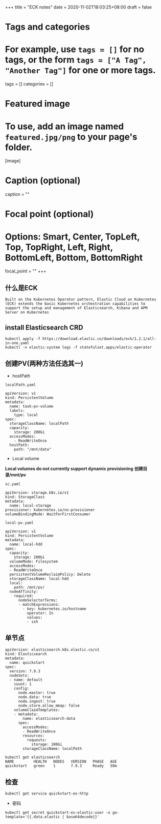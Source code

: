 +++
title = "ECK notes"
date = 2020-11-02T18:03:25+08:00
draft = false

# Tags and categories
# For example, use `tags = []` for no tags, or the form `tags = ["A Tag", "Another Tag"]` for one or more tags.
tags = []
categories = []

# Featured image
# To use, add an image named `featured.jpg/png` to your page's folder. 
[image]
  # Caption (optional)
  caption = ""

  # Focal point (optional)
  # Options: Smart, Center, TopLeft, Top, TopRight, Left, Right, BottomLeft, Bottom, BottomRight
  focal_point = ""
+++


## 什么是ECK

```
Built on the Kubernetes Operator pattern, Elastic Cloud on Kubernetes (ECK) extends the basic Kubernetes orchestration capabilities to support the setup and management of Elasticsearch, Kibana and APM Server on Kubernetes
```


## install Elasticsearch CRD

```
kubectl apply -f https://download.elastic.co/downloads/eck/1.2.1/all-in-one.yaml
kubectl -n elastic-system logs -f statefulset.apps/elastic-operator
```

## 创建PV(两种方法任选其一)


- hostPath

`localPath.yaml`

```
apiVersion: v1
kind: PersistentVolume
metadata:
  name: task-pv-volume
  labels:
    type: local
spec:
  storageClassName: localPath
  capacity:
    storage: 200Gi
  accessModes:
    - ReadWriteOnce
  hostPath:
    path: "/mnt/data"
```

- Local volume

**Local volumes do not currently support dynamic provisioning**
**创建目录/mnt/pv**

`sc.yaml`

```
apiVersion: storage.k8s.io/v1
kind: StorageClass
metadata:
  name: local-storage
provisioner: kubernetes.io/no-provisioner
volumeBindingMode: WaitForFirstConsumer
```

`local-pv.yaml`

```
apiVersion: v1
kind: PersistentVolume
metadata:
  name: local-hdd
spec:
  capacity:
    storage: 200Gi
  volumeMode: Filesystem
  accessModes:
  - ReadWriteOnce
  persistentVolumeReclaimPolicy: Delete
  storageClassName: local-hdd
  local:
    path: /mnt/pv/
  nodeAffinity:
    required:
      nodeSelectorTerms:
      - matchExpressions:
        - key: kubernetes.io/hostname
          operator: In
          values:
          - ssh
```

## 单节点


```
apiVersion: elasticsearch.k8s.elastic.co/v1
kind: Elasticsearch
metadata:
  name: quickstart
spec:
  version: 7.9.3
  nodeSets:
  - name: default
    count: 1
    config:
      node.master: true
      node.data: true
      node.ingest: true
      node.store.allow_mmap: false
    volumeClaimTemplates:
    - metadata:
        name: elasticsearch-data
      spec:
        accessModes:
        - ReadWriteOnce
        resources:
          requests:
            storage: 100Gi
        storageClassName: localPath
```



```
kubectl get elasticsearch
NAME         HEALTH   NODES   VERSION   PHASE   AGE
quickstart   green    1       7.9.3     Ready   50m

```


## 检查


```
kubectl get service quickstart-es-http
```


- 密码

```
kubectl get secret quickstart-es-elastic-user -o go-template='{{.data.elastic | base64decode}}'
```